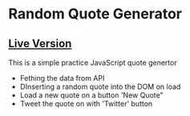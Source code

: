 # Random Quote Generator

## [Live Version](https://dhadhazi.github.io/quote-generator/)

This is a simple practice JavaScript quote genertor
* Fething the data from API
* DInserting a random quote into the DOM on load
* Load a new quote on a button 'New Quote" 
* Tweet the quote on with 'Twitter' button
